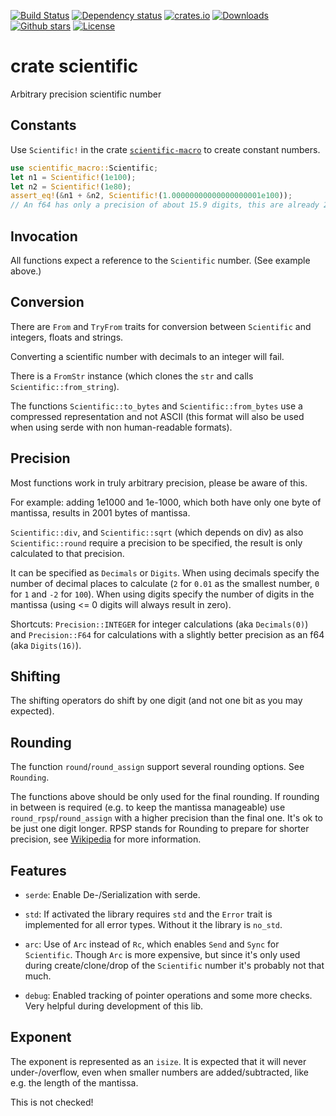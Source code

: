 [![Build Status](https://github.com/alexkazik/scientific/workflows/CI/badge.svg?branch=master&event=push)](https://github.com/alexkazik/scientific/actions?query=workflow%3ACI+branch%3Amaster+event%3Apush)
[![Dependency status](https://deps.rs/repo/github/alexkazik/scientific/status.svg)](https://deps.rs/repo/github/alexkazik/scientific)
[![crates.io](https://img.shields.io/crates/v/scientific.svg)](https://crates.io/crates/scientific)
[![Downloads](https://img.shields.io/crates/d/scientific.svg)](https://crates.io/crates/scientific)
[![Github stars](https://img.shields.io/github/stars/alexkazik/scientific.svg?logo=github)](https://github.com/alexkazik/scientific/stargazers)
[![License](https://img.shields.io/crates/l/scientific.svg)](./LICENSE)

# crate scientific

<!-- cargo-rdme start -->

Arbitrary precision scientific number

## Constants

Use `Scientific!` in the crate [`scientific-macro`](https://docs.rs/scientific-macro) to create constant numbers.

```rust
use scientific_macro::Scientific;
let n1 = Scientific!(1e100);
let n2 = Scientific!(1e80);
assert_eq!(&n1 + &n2, Scientific!(1.00000000000000000001e100));
// An f64 has only a precision of about 15.9 digits, this are already 21.
```

## Invocation

All functions expect a reference to the `Scientific` number. (See example above.)

## Conversion

There are `From` and `TryFrom` traits for conversion between `Scientific` and integers, floats and strings.

Converting a scientific number with decimals to an integer will fail.

There is a `FromStr` instance (which clones the `str` and calls `Scientific::from_string`).

The functions `Scientific::to_bytes` and `Scientific::from_bytes` use a compressed representation and not ASCII
(this format will also be used when using serde with non human-readable formats).

## Precision

Most functions work in truly arbitrary precision, please be aware of this.

For example: adding 1e1000 and 1e-1000, which both have only one byte of mantissa, results in 2001 bytes of mantissa.

`Scientific::div`, and `Scientific::sqrt` (which depends on div) as also `Scientific::round` require
a precision to be specified, the result is only calculated to that precision.

It can be specified as `Decimals` or `Digits`. When using decimals specify the number of decimal places to
calculate (`2` for `0.01` as the smallest number, `0` for `1` and `-2` for `100`). When using digits specify
the number of digits in the mantissa (using <= 0 digits will always result in zero).

Shortcuts: `Precision::INTEGER` for integer calculations (aka `Decimals(0)`) and `Precision::F64` for
calculations with a slightly better precision as an f64 (aka `Digits(16)`).

## Shifting

The shifting operators do shift by one digit (and not one bit as you may expected).

## Rounding

The function `round`/`round_assign` support several rounding options. See `Rounding`.

The functions above should be only used for the final rounding. If rounding in between is required (e.g. to keep the mantissa manageable) use
`round_rpsp`/`round_assign` with a higher precision than the final one. It's ok to be just one digit longer.
RPSP stands for Rounding to prepare for shorter precision, see [Wikipedia](https://en.wikipedia.org/wiki/Rounding#Rounding_to_prepare_for_shorter_precision) for more information.

## Features

- `serde`: Enable De-/Serialization with serde.

- `std`: If activated the library requires `std` and the `Error` trait is implemented for all error types.
  Without it the library is `no_std`.

- `arc`: Use of `Arc` instead of `Rc`, which enables `Send` and `Sync` for `Scientific`.
  Though `Arc` is more expensive, but since it's only used during create/clone/drop of
  the `Scientific` number it's probably not that much.

- `debug`: Enabled tracking of pointer operations and some more checks. Very helpful during development
  of this lib.

## Exponent

The exponent is represented as an `isize`. It is expected that it will never under-/overflow,
even when smaller numbers are added/subtracted, like e.g. the length of the mantissa.

This is not checked!

<!-- cargo-rdme end -->
